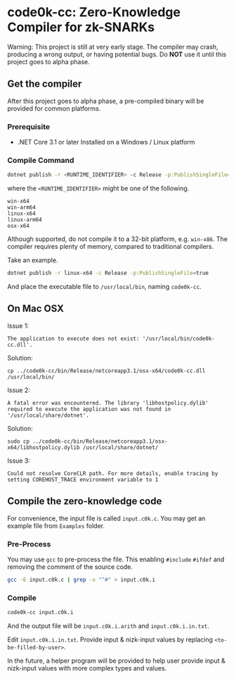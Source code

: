 # code0k-cc: Zero-Knowledge Compiler for zk-SNARKs

Warning: This project is still at very early stage. The compiler may crash, producing a wrong output, or having potential bugs. Do **NOT** use it until this project goes to alpha phase.

## Get the compiler

After this project goes to alpha phase, a pre-compiled binary will be provided for common platforms.

### Prerequisite

- .NET Core 3.1 or later Installed on a Windows / Linux platform

### Compile Command

```bash
dotnet publish -r <RUNTIME_IDENTIFIER> -c Release -p:PublishSingleFile=true
```

where the `<RUNTIME_IDENTIFIER>` might be one of the following.

```
win-x64
win-arm64
linux-x64
linux-arm64
osx-x64
```

Although supported, do not compile it to a 32-bit platform, e.g. `win-x86`. The compiler requires plenty of memory, compared to traditional compilers.



Take an example.


```bash
dotnet publish -r linux-x64 -c Release -p:PublishSingleFile=true
```

And place the executable file to `/usr/local/bin`, naming `code0k-cc`.

## On Mac OSX
Issue 1:
```
The application to execute does not exist: '/usr/local/bin/code0k-cc.dll'.
```
Solution: 
```
cp ../code0k-cc/bin/Release/netcoreapp3.1/osx-x64/code0k-cc.dll /usr/local/bin/
```

Issue 2:
```
A fatal error was encountered. The library 'libhostpolicy.dylib' required to execute the application was not found in '/usr/local/share/dotnet'.
```
Solution:
```
sudo cp ../code0k-cc/bin/Release/netcoreapp3.1/osx-x64/libhostpolicy.dylib /usr/local/share/dotnet/
```

Issue 3:
```
Could not resolve CoreCLR path. For more details, enable tracing by setting COREHOST_TRACE environment variable to 1
```


## Compile the zero-knowledge code

For convenience, the input file is called `input.c0k.c`. You may get an example file from `Examples` folder.  

### Pre-Process

You may use `gcc` to pre-process the file. This enabling `#include` `#ifdef` and removing the comment of the source code.

```bash
gcc -E input.c0k.c | grep -v "^#" > input.c0k.i
```

### Compile

```bash
code0k-cc input.c0k.i
```

And the output file will be `input.c0k.i.arith` and `input.c0k.i.in.txt`.

Edit `input.c0k.i.in.txt`. Provide input & nizk-input values by replacing `<to-be-filled-by-user>`. 

In the future, a helper program will be provided to help user provide input & nizk-input values with more complex types and values.
